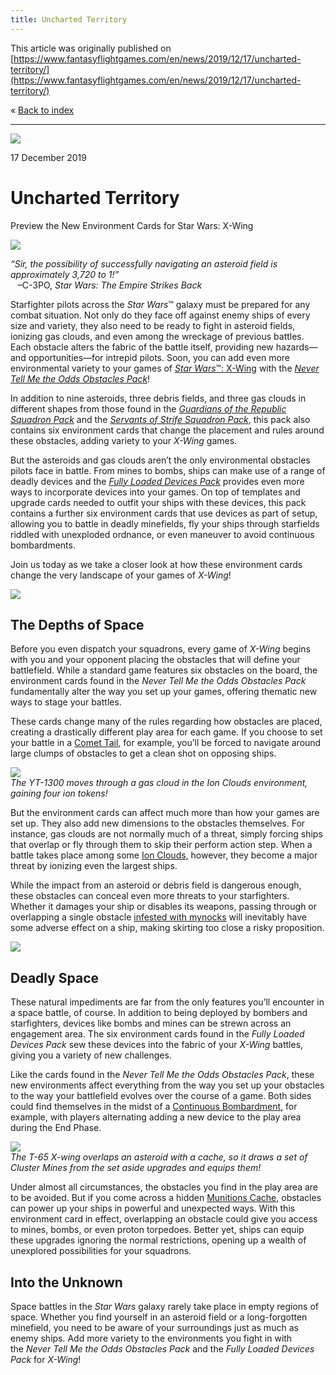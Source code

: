 ```yaml
---
title: Uncharted Territory
---
```


This article was originally published on [https://www.fantasyflightgames.com/en/news/2019/12/17/uncharted-territory/](https://www.fantasyflightgames.com/en/news/2019/12/17/uncharted-territory/)

&laquo; [Back to index](../index.md)

---

![](swz64-66_preview3.jpg)

17 December 2019

Uncharted Territory
===================

Preview the New Environment Cards for Star Wars: X-Wing

![](swz64-65_a3_boxes.png)

_“Sir, the possibility of successfully navigating an asteroid field is approximately 3,720 to 1!”_  
   –C-3PO, _Star Wars: The Empire Strikes Back_

Starfighter pilots across the _Star Wars_™ galaxy must be prepared for any combat situation. Not only do they face off against enemy ships of every size and variety, they also need to be ready to fight in asteroid fields, ionizing gas clouds, and even among the wreckage of previous battles. Each obstacle alters the fabric of the battle itself, providing new hazards—and opportunities—for intrepid pilots. Soon, you can add even more environmental variety to your games of [_Star Wars_™: X-Wing](https://www.fantasyflightgames.com/en/products/x-wing-second-edition/) with the _[Never Tell Me the Odds Obstacles Pack](https://www.fantasyflightgames.com/en/products/x-wing-second-edition/products/never-tell-me-odds-obstacles-pack/)_!

In addition to nine asteroids, three debris fields, and three gas clouds in different shapes from those found in the _[Guardians of the Republic Squadron Pack](https://www.fantasyflightgames.com/en/products/x-wing-second-edition/products/guardians-republic-squadron-pack/)_ and the _[Servants of Strife Squadron Pack](https://www.fantasyflightgames.com/en/products/x-wing-second-edition/products/servants-strife-squadron-pack/)_, this pack also contains six environment cards that change the placement and rules around these obstacles, adding variety to your _X-Wing_ games.

But the asteroids and gas clouds aren’t the only environmental obstacles pilots face in battle. From mines to bombs, ships can make use of a range of deadly devices and the _[Fully Loaded Devices Pack](https://www.fantasyflightgames.com/en/products/x-wing-second-edition/products/fully-loaded-devices-pack/)_ provides even more ways to incorporate devices into your games. On top of templates and upgrade cards needed to outfit your ships with these devices, this pack contains a further six environment cards that use devices as part of setup, allowing you to battle in deadly minefields, fly your ships through starfields riddled with unexploded ordnance, or even maneuver to avoid continuous bombardments.

Join us today as we take a closer look at how these environment cards change the very landscape of your games of _X-Wing_!

![](swz64_sample.png)

The Depths of Space
-------------------

Before you even dispatch your squadrons, every game of _X-Wing_ begins with you and your opponent placing the obstacles that will define your battlefield. While a standard game features six obstacles on the board, the environment cards found in the _Never Tell Me the Odds Obstacles Pack_ fundamentally alter the way you set up your games, offering thematic new ways to stage your battles.

These cards change many of the rules regarding how obstacles are placed, creating a drastically different play area for each game. If you choose to set your battle in a [Comet Tail,](swz64_comet-tail.png) for example, you’ll be forced to navigate around large clumps of obstacles to get a clean shot on opposing ships.

![](swz64-65_a3_diagram1.jpg)  
_The YT-1300 moves through a gas cloud in the Ion Clouds environment, gaining four ion tokens!_

But the environment cards can affect much more than how your games are set up. They also add new dimensions to the obstacles themselves. For instance, gas clouds are not normally much of a threat, simply forcing ships that overlap or fly through them to skip their perform action step. When a battle takes place among some [Ion Clouds,](swz64_ion-clouds.png) however, they become a major threat by ionizing even the largest ships.

While the impact from an asteroid or debris field is dangerous enough, these obstacles can conceal even more threats to your starfighters. Whether it damages your ship or disables its weapons, passing through or overlapping a single obstacle [infested with mynocks](swz64_mynock-infestation.png) will inevitably have some adverse effect on a ship, making skirting too close a risky proposition.

![](swz65_sample.png)

Deadly Space
------------

These natural impediments are far from the only features you’ll encounter in a space battle, of course. In addition to being deployed by bombers and starfighters, devices like bombs and mines can be strewn across an engagement area. The six environment cards found in the _Fully Loaded Devices Pack_ sew these devices into the fabric of your _X-Wing_ battles, giving you a variety of new challenges.

Like the cards found in the _Never Tell Me the Odds Obstacles Pack_, these new environments affect everything from the way you set up your obstacles to the way your battlefield evolves over the course of a game. Both sides could find themselves in the midst of a [Continuous Bombardment,](swz65_continuous-bombardment.png) for example, with players alternating adding a new device to the play area during the End Phase.

![](swz64-65_a3_diagram2.jpg)  
_The T-65 X-wing overlaps an asteroid with a cache, so it draws a set of Cluster Mines from the set aside upgrades and equips them!_

Under almost all circumstances, the obstacles you find in the play area are to be avoided. But if you come across a hidden [Munitions Cache,](swz65_munitions-cashe.png) obstacles can power up your ships in powerful and unexpected ways. With this environment card in effect, overlapping an obstacle could give you access to mines, bombs, or even proton torpedoes. Better yet, ships can equip these upgrades ignoring the normal restrictions, opening up a wealth of unexplored possibilities for your squadrons.

Into the Unknown
----------------

Space battles in the _Star Wars_ galaxy rarely take place in empty regions of space. Whether you find yourself in an asteroid field or a long-forgotten minefield, you need to be aware of your surroundings just as much as enemy ships. Add more variety to the environments you fight in with the _Never Tell Me the Odds Obstacles Pack_ and the _Fully Loaded Devices Pack_ for _X-Wing_!

[](http://community.fantasyflightgames.com/index.php?/forum/222-x-wing/)